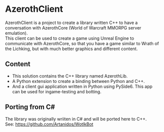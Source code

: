 # AzerothClient
AzerothClient is a project to create a library written C++ to have a conversation with AzerothCore (World of Warcraft MMORPG server emulation).  
This client can be used to create a game using Unreal Engine to communicate with AzerothCore, so that you have a game similar to Wrath of the Lichking, but with much better graphics and different content.

## Content
- This solution contains the C++ library named AzerothLib.  
- A Python extension to create a binding between Python and C++.
- And a client gui application written in Python using PySide6. This app can be used for ingame-testing and botting.

## Porting from C#
The library was originally wriiten in C# and will be ported here to C++.  
See: https://github.com/Artanidos/WotlkBot
